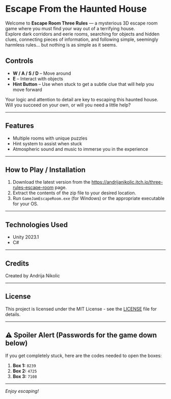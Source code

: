 # Escape From the Haunted House

Welcome to **Escape Room Three Rules** — a mysterious 3D escape room game where you must find your way out of a terrifying house.  
Explore dark corridors and eerie rooms, searching for objects and hidden clues, connecting pieces of information, and following simple, seemingly harmless rules… but nothing is as simple as it seems.

## Controls
- **W / A / S / D** – Move around  
- **E** – Interact with objects  
- **Hint Button** – Use when stuck to get a subtle clue that will help you move forward  

Your logic and attention to detail are key to escaping this haunted house. Will you succeed on your own, or will you need a little help?

---

## Features
- Multiple rooms with unique puzzles  
- Hint system to assist when stuck  
- Atmospheric sound and music to immerse you in the experience  

---

## How to Play / Installation
1. Download the latest version from the https://andrijanikolic.itch.io/three-rules-escape-room page.  
2. Extract the contents of the zip file to your desired location.  
3. Run `GameJamEscapeRoom.exe` (for Windows) or the appropriate executable for your OS.  

---

## Technologies Used
- Unity 2023.1  
- C#   

---

## Credits
Created by Andrija Nikolic  

---

## License
This project is licensed under the MIT License - see the [LICENSE](LICENSE) file for details.

---

## ⚠️ Spoiler Alert  (Passwords for the game down below)








If you get completely stuck, here are the codes needed to open the boxes:  
1. **Box 1:** `8239`  
2. **Box 2:** `4725`  
3. **Box 3:** `7108`  

---

*Enjoy escaping!*
